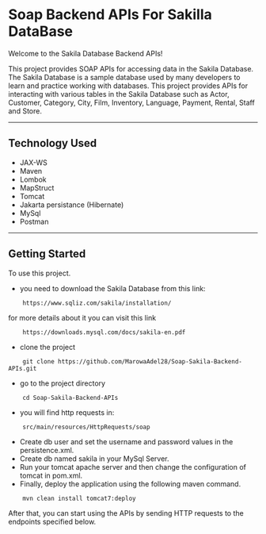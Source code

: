 # Soap Backend APIs For Sakilla DataBase 

Welcome to the Sakila Database Backend APIs!

This project provides SOAP APIs for accessing data in the Sakila Database. The Sakila Database is a sample database used by many developers to learn and practice working with databases. This project provides APIs for interacting with various tables in the Sakila Database such as Actor, Customer, Category, City, Film, Inventory, Language, Payment, Rental, Staff and Store.

****

## Technology Used
- JAX-WS
- Maven
- Lombok
- MapStruct
- Tomcat
- Jakarta persistance (Hibernate)
- MySql
- Postman

****

## Getting Started
To use this project. 
- you need to download the Sakila Database from this link:
```
    https://www.sqliz.com/sakila/installation/ 
```
for more details about it you can visit this link 
```
    https://downloads.mysql.com/docs/sakila-en.pdf
```
- clone the project 
```
    git clone https://github.com/MarowaAdel28/Soap-Sakila-Backend-APIs.git
```
- go to the project directory 
```
    cd Soap-Sakila-Backend-APIs
```
- you will find http requests in:
```
    src/main/resources/HttpRequests/soap
```
- Create db user and set the username and password values in the persistence.xml.
- Create db named sakila in your MySql Server.
- Run your tomcat apache server and then change the configuration of tomcat in pom.xml.
- Finally, deploy the application using the following maven command.

```
    mvn clean install tomcat7:deploy
```
After that, you can start using the APIs by sending HTTP requests to the endpoints specified below.

